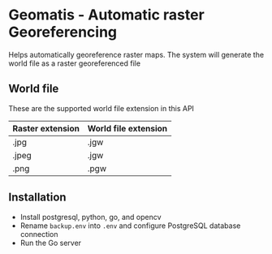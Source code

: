 # Geomatis - Automatic raster Georeferencing
Helps automatically georeference raster maps. The system will generate the world file as a raster georeferenced file

## World file
These are the supported world file extension in this API

| Raster extension  | World file extension |
| ------------- | ------------- |
| .jpg | .jgw |
| .jpeg | .jgw |
| .png | .pgw |

## Installation
-	Install postgresql, python, go, and opencv
-   Rename `backup.env` into `.env` and configure PostgreSQL database connection
-	Run the Go server

